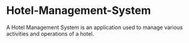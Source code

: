 # Hotel-Management-System
 A Hotel Management System is an application used to manage various activities and operations of a hotel.
